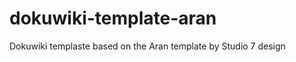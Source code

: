 dokuwiki-template-aran
======================

Dokuwiki templaste based on the Aran template by Studio 7 design
